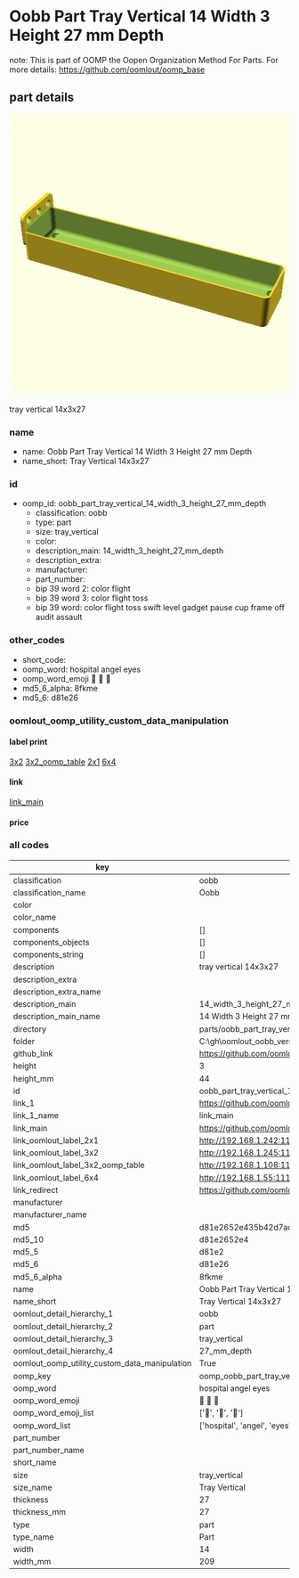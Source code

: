 # Oobb Part Tray Vertical 14 Width 3 Height 27 mm Depth  

note: This is part of OOMP the Oopen Organization Method For Parts. For more details: https://github.com/oomlout/oomp_base

##  part details
  

[![](3dpr.png)](3dpr.png)

tray vertical 14x3x27



### name
* name: Oobb Part Tray Vertical 14 Width 3 Height 27 mm Depth
* name_short: Tray Vertical 14x3x27 
### id
* oomp_id: oobb_part_tray_vertical_14_width_3_height_27_mm_depth
  * classification: oobb
  * type: part
  * size: tray_vertical
  * color: 
  * description_main: 14_width_3_height_27_mm_depth
  * description_extra: 
  * manufacturer: 
  * part_number: 
  * bip 39 word 2: color flight
  * bip 39 word 3: color flight toss
  * bip 39 word: color flight toss swift level gadget pause cup frame off audit assault

### other_codes
* short_code: 
* oomp_word: hospital angel eyes
* oomp_word_emoji :hospital: :angel: :eyes:
* md5_6_alpha: 8fkme
* md5_6: d81e26






### oomlout_oomp_utility_custom_data_manipulation
#### label print
[3x2](http://192.168.1.245:1112/?label=oomp%208fkme)
[3x2_oomp_table](http://192.168.1.108:1112/?label=oomp%208fkme)
[2x1](http://192.168.1.242:1112/?label=oomp%208fkme)
[6x4](http://192.168.1.55:1112/?label=oomp%208fkme)    

#### link

[link_main](https://github.com/oomlout/oomlout_oobb_version_4_generated_parts/tree/main/navigation_oomp/oobb/part/tray_vertical/14_width_3_height_27_mm_depth/part)                              

#### price







### all codes 
| key | value |  
| --- | --- |  
| classification | oobb |  
| classification_name | Oobb |  
| color |  |  
| color_name |  |  
| components | [] |  
| components_objects | [] |  
| components_string | [] |  
| description | tray vertical 14x3x27 |  
| description_extra |  |  
| description_extra_name |  |  
| description_main | 14_width_3_height_27_mm_depth |  
| description_main_name | 14 Width 3 Height 27 mm Depth |  
| directory | parts/oobb_part_tray_vertical_14_width_3_height_27_mm_depth |  
| folder | C:\gh\oomlout_oobb_version_4_generated_parts\parts\oobb_part_tray_vertical_14_width_3_height_27_mm_depth |  
| github_link | https://github.com/oomlout/oomlout_oomp_part_src/tree/main/parts/oobb_part_tray_vertical_14_width_3_height_27_mm_depth |  
| height | 3 |  
| height_mm | 44 |  
| id | oobb_part_tray_vertical_14_width_3_height_27_mm_depth |  
| link_1 | https://github.com/oomlout/oomlout_oobb_version_4_generated_parts/tree/main/navigation_oomp/oobb/part/tray_vertical/14_width_3_height_27_mm_depth/part |  
| link_1_name | link_main |  
| link_main | https://github.com/oomlout/oomlout_oobb_version_4_generated_parts/tree/main/navigation_oomp/oobb/part/tray_vertical/14_width_3_height_27_mm_depth/part |  
| link_oomlout_label_2x1 | http://192.168.1.242:1112/?label=oomp%208fkme |  
| link_oomlout_label_3x2 | http://192.168.1.245:1112/?label=oomp%208fkme |  
| link_oomlout_label_3x2_oomp_table | http://192.168.1.108:1112/?label=oomp%208fkme |  
| link_oomlout_label_6x4 | http://192.168.1.55:1112/?label=oomp%208fkme |  
| link_redirect | https://github.com/oomlout/oomlout_oobb_version_4_generated_parts/tree/main/parts/oobb_tray_vertical_14_03_27 |  
| manufacturer |  |  
| manufacturer_name |  |  
| md5 | d81e2652e435b42d7ac05dbdcb56396d |  
| md5_10 | d81e2652e4 |  
| md5_5 | d81e2 |  
| md5_6 | d81e26 |  
| md5_6_alpha | 8fkme |  
| name | Oobb Part Tray Vertical 14 Width 3 Height 27 mm Depth |  
| name_short | Tray Vertical 14x3x27  |  
| oomlout_detail_hierarchy_1 | oobb |  
| oomlout_detail_hierarchy_2 | part |  
| oomlout_detail_hierarchy_3 | tray_vertical |  
| oomlout_detail_hierarchy_4 | 27_mm_depth |  
| oomlout_oomp_utility_custom_data_manipulation | True |  
| oomp_key | oomp_oobb_part_tray_vertical_14_width_3_height_27_mm_depth |  
| oomp_word | hospital angel eyes |  
| oomp_word_emoji | :hospital: :angel: :eyes: |  
| oomp_word_emoji_list | [':hospital:', ':angel:', ':eyes:'] |  
| oomp_word_list | ['hospital', 'angel', 'eyes'] |  
| part_number |  |  
| part_number_name |  |  
| short_name |  |  
| size | tray_vertical |  
| size_name | Tray Vertical |  
| thickness | 27 |  
| thickness_mm | 27 |  
| type | part |  
| type_name | Part |  
| width | 14 |  
| width_mm | 209 |  
